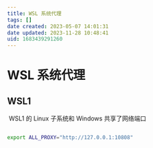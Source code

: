 ```yaml
---
title: WSL 系统代理
tags: []
date created: 2023-05-07 14:01:31
date updated: 2023-11-28 10:48:41
uid: 1683439291260
---
```


# WSL 系统代理

## WSL1

 WSL1 的 Linux 子系统和 Windows 共享了网络端口

```sh

export ALL_PROXY="http://127.0.0.1:10808"

```
